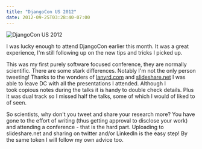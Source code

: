 ```yaml
---
title: "DjangoCon US 2012"
date: 2012-09-25T03:28:40-07:00
---
```


![DjangoCon US 2012](/img/djangoconus2012.png)

I was lucky enough to attend DjangoCon earlier this month. It was a great
experience, I'm still following up on the new tips and tricks I picked
up. 

This was my first purely software focused conference, they are normally
scientific. There are some stark differences. Notably I'm not the only
person tweeting! Thanks to the wonders of [lanyrd.com](http://lanyrd.com/) and
[slideshare.net](http://slideshare.net/) I was able to leave DC with all
the presentations I attended. Although I took copious notes during the
talks it is handy to double check details. Plus it was dual track so I
missed half the talks, some of which I would of liked to of seen. 

So scientists, why don't you tweet and share your research more? You
have gone to the effort of writing (thus getting approval to disclose
your work) and attending a conference - that is the hard part. Uploading
to slideshare.net and sharing on twitter and/or LinkedIn is the easy
step! By the same token I will follow my own advice too.